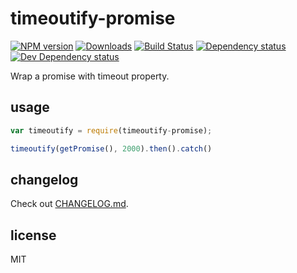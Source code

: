 # timeoutify-promise
[![NPM version][npm-image]][npm-url] [![Downloads][downloads-image]][npm-url] [![Build Status][travis-image]][travis-url] [![Dependency status][david-dm-image]][david-dm-url] [![Dev Dependency status][david-dm-dev-image]][david-dm-dev-url]

Wrap a promise with timeout property.

## usage

```js
var timeoutify = require(timeoutify-promise);

timeoutify(getPromise(), 2000).then().catch()
```

## changelog

Check out [CHANGELOG.md](CHANGELOG.md).

## license

MIT

[npm-url]: https://npmjs.org/package/timeoutify-promise
[downloads-image]: http://img.shields.io/npm/dm/timeoutify-promise.svg
[npm-image]: http://img.shields.io/npm/v/timeoutify-promise.svg
[travis-url]: https://travis-ci.org/yanni4night/timeoutify-promise
[travis-image]: http://img.shields.io/travis/yanni4night/timeoutify-promise.svg
[david-dm-url]:https://david-dm.org/yanni4night/timeoutify-promise
[david-dm-image]:   https://img.shields.io/david/yanni4night/timeoutify-promise.svg
[david-dm-dev-url]:https://david-dm.org/yanni4night/timeoutify-promise#type=dev
[david-dm-dev-image]:   https://img.shields.io/david/dev/timeoutify-promise.svg